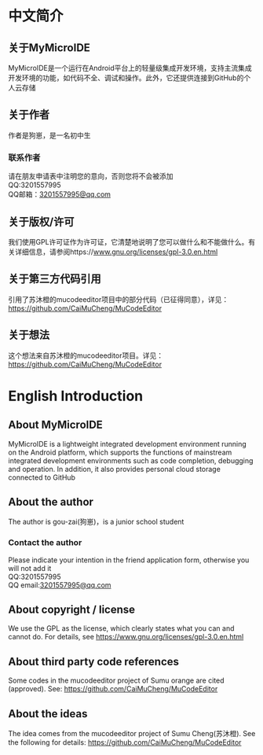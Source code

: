 # 中文简介
## 关于MyMicroIDE
MyMicroIDE是一个运行在Android平台上的轻量级集成开发环境，支持主流集成开发环境的功能，如代码不全、调试和操作。此外，它还提供连接到GitHub的个人云存储
## 关于作者
作者是狗崽，是一名初中生
### 联系作者
请在朋友申请表中注明您的意向，否则您将不会被添加<br>
QQ:3201557995<br>
QQ邮箱：3201557995@qq.com
## 关于版权/许可
我们使用GPL许可证作为许可证，它清楚地说明了您可以做什么和不能做什么。有关详细信息，请参阅https://www.gnu.org/licenses/gpl-3.0.en.html
## 关于第三方代码引用
引用了苏沐橙的mucodeeditor项目中的部分代码（已征得同意），详见：https://github.com/CaiMuCheng/MuCodeEditor 
## 关于想法
这个想法来自苏沐橙的mucodeeditor项目。详见：https://github.com/CaiMuCheng/MuCodeEditor 
# English Introduction
## About MyMicroIDE
MyMicroIDE is a lightweight integrated development environment running on the Android platform, which supports the functions of mainstream integrated development environments such as code completion, debugging and operation. In addition, it also provides personal cloud storage connected to GitHub
## About the author
The author is gou-zai(狗崽)，is a junior school student
### Contact the author
Please indicate your intention in the friend application form, otherwise you will not add it<br>
QQ:3201557995<br>
QQ email:3201557995@qq.com
## About copyright / license
We use the GPL as the license, which clearly states what you can and cannot do. For details, see https://www.gnu.org/licenses/gpl-3.0.en.html
##  About third party code references
Some codes in the mucodeeditor project of Sumu orange are cited (approved). See: https://github.com/CaiMuCheng/MuCodeEditor
## About the ideas
The idea comes from the mucodeeditor project of Sumu Cheng(苏沐橙). See the following for details: https://github.com/CaiMuCheng/MuCodeEditor
